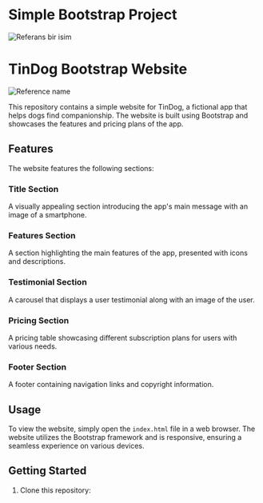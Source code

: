 # Simple Bootstrap Project
![Referans bir isim](https://svgshare.com/i/wDc.svg)

# TinDog Bootstrap Website
![Reference name](https://ibb.co/DQPzCGf)


This repository contains a simple website for TinDog, a fictional app that helps dogs find companionship. The website is built using Bootstrap and showcases the features and pricing plans of the app.

## Features

The website features the following sections:

### Title Section

A visually appealing section introducing the app's main message with an image of a smartphone.

### Features Section

A section highlighting the main features of the app, presented with icons and descriptions.

### Testimonial Section

A carousel that displays a user testimonial along with an image of the user.

### Pricing Section

A pricing table showcasing different subscription plans for users with various needs.

### Footer Section

A footer containing navigation links and copyright information.

## Usage

To view the website, simply open the `index.html` file in a web browser. The website utilizes the Bootstrap framework and is responsive, ensuring a seamless experience on various devices.

## Getting Started

1. Clone this repository:

